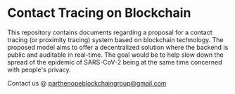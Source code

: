 # Contact Tracing on Blockchain
This repository contains documents regarding a proposal for a contact tracing (or proximity tracing) system based on blockchain technology. The proposed model aims to offer a decentralized solution where the backend is public and auditable in real-time. The goal would be to help slow down the spread of the epidemic of SARS-CoV-2 being at the same time concerned with people's privacy.

Contact us @ [parthenopeblockchaingroup@gmail.com](parthenopeblockchaingroup@gmail.com)
